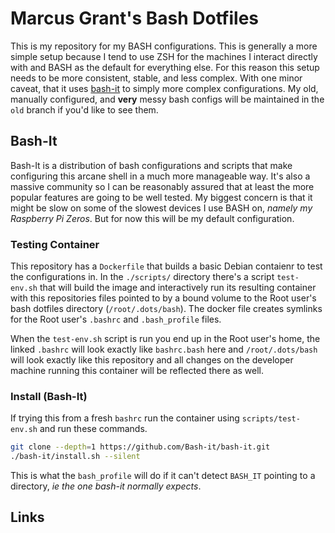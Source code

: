 # Marcus Grant's Bash Dotfiles

This is my repository for my BASH configurations. This is generally a more simple setup because I tend to use ZSH for the machines I interact directly with and BASH as the default for everything else. For this reason this setup needs to be more consistent, stable, and less complex. With one minor caveat, that it uses [bash-it][bash-it] to simply more complex configurations. My old, manually configured, and **very** messy bash configs will be maintained in the `old` branch if you'd like to see them.

## Bash-It

Bash-It is a distribution of bash configurations and scripts that make configuring this arcane shell in a much more manageable way. It's also a massive community so I can be reasonably assured that at least the more popular features are going to be well tested. My biggest concern is that it might be slow on some of the slowest devices I use BASH on, *namely my Raspberry Pi Zeros*. But for now this will be my default configuration.

### Testing Container

This repository has a `Dockerfile` that builds a basic Debian contaienr to test the configurations in. In the `./scripts/` directory there's a script `test-env.sh` that will build the image and interactively run its resulting container with this repositories files pointed to by a bound volume to the Root user's bash dotfiles directory (`/root/.dots/bash`). The docker file creates symlinks for the Root user's `.bashrc` and `.bash_profile` files.

When the `test-env.sh` script is run you end up in the Root user's home, the linked `.bashrc` will look exactly like `bashrc.bash` here and `/root/.dots/bash` will look exactly like this repository and all changes on the developer machine running this container will be reflected there as well.

### Install (Bash-It)

If trying this from a fresh `bashrc` run the container using `scripts/test-env.sh` and run these commands.

```sh
git clone --depth=1 https://github.com/Bash-it/bash-it.git
./bash-it/install.sh --silent
```

This is what the `bash_profile` will do if it can't detect `BASH_IT` pointing to a directory, *ie the one bash-it normally expects*.

## Links
[bash-it]: https://github.com/Bash-it/bash-it